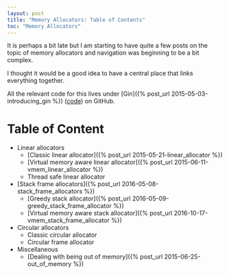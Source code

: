 ```yaml
---
layout: post
title: "Memory Allocators: Table of Contents"
toc: "Memory Allocators"
---
```

It is perhaps a bit late but I am starting to have quite a few posts on the topic of memory allocators and navigation was beginning to be a bit complex.

I thought it would be a good idea to have a central place that links everything together.

All the relevant code for this lives under [Gin]({% post_url 2015-05-03-introducing_gin %}) ([code](https://github.com/nfrechette/gin)) on GitHub.

# Table of Content

* Linear allocators
  * [Classic linear allocator]({% post_url 2015-05-21-linear_allocator %})
  * [Virtual memory aware linear allocator]({% post_url 2015-06-11-vmem_linear_allocator %})
  * Thread safe linear allocator
* [Stack frame allocators]({% post_url 2016-05-08-stack_frame_allocators %})
  * [Greedy stack allocator]({% post_url 2016-05-09-greedy_stack_frame_allocator %})
  * [Virtual memory aware stack allocator]({% post_url 2016-10-17-vmem_stack_frame_allocator %})
* Circular allocators
  * Classic circular allocator
  * Circular frame allocator
* Miscellaneous
  * [Dealing with being out of memory]({% post_url 2015-06-25-out_of_memory %})

